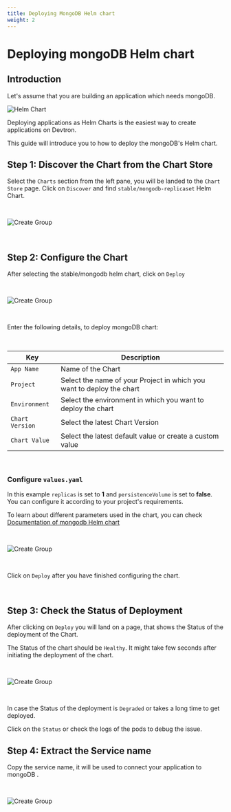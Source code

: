 ```yaml
---
title: Deploying MongoDB Helm chart
weight: 2
---
```


# Deploying mongoDB Helm chart

## Introduction 

Let's assume that you are building an application which needs mongoDB.

![Helm Chart](../../../mongo.jpg "Deploying Chart")

Deploying applications as Helm Charts is the easiest way to create applications on Devtron. 

This guide will introduce you to how to deploy the mongoDB's Helm chart. 


## Step 1: Discover the Chart from the Chart Store

Select the `Charts` section from the left pane, you will be landed to the `Chart Store` page. Click on `Discover` and find `stable/mongodb-replicaset` Helm Chart.

<br />

![Create Group](../../../first.jpg  "Create Groups")

<br />

## Step 2: Configure the Chart 

After selecting the stable/mongodb helm chart, click on `Deploy` 

<br />

![Create Group](../../../second.jpg  "Create Groups")

<br />

Enter the following details, to deploy mongoDB chart:

<br />


Key        | Description
-----------|-------------
`App Name` | Name of the Chart
`Project` | Select the name of your Project in which you want to deploy the chart
`Environment` | Select the environment in which you want to deploy the chart
`Chart Version` | Select the latest Chart Version
`Chart Value` | Select the latest default value or create a custom value


<br />

### Configure `values.yaml` 


In this example `replicas` is set to **1** and `persistenceVolume` is set to **false**. You can configure it according to your project's requirements. 

To learn about different parameters used in the chart, you can check [Documentation of mongodb Helm chart](https://hub.helm.sh/charts/bitnami/mongodb)

<br />


![Create Group](../../../15.jpg  "Create Groups")

<br />

Click on `Deploy` after you have finished configuring the chart. 

<br />


## Step 3: Check the Status of Deployment

After clicking on `Deploy` you will land on a page, that shows the Status of the deployment of the Chart. 

The Status of the chart should be `Healthy`. It might take few seconds after  initiating the deployment of the chart.

<br />


![Create Group](../../../16.jpg  "Create Groups")

<br />


In case the Status of the deployment is `Degraded` or takes a long time to get deployed. 

Click on the `Status` or check the logs  of the pods to debug the issue.


## Step 4: Extract the Service name

Copy the service name, it will be used to connect your application to mongoDB .

<br />


![Create Group](../../../18.jpg  "Create Groups")

<br />























